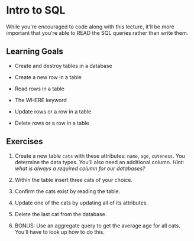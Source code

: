 # Intro to SQL

While you're encouraged to code along with this lecture, it'll be more important that you're able to READ the SQL queries rather than write them.

## Learning Goals

- Create and destroy tables in a database

- Create a new row in a table

- Read rows in a table

- The WHERE keyword

- Update rows or a row in a table

- Delete rows or a row in a table

## Exercises

1. Create a new table `cats` with these attributes: `name`, `age`, `cuteness`. You determine the data types. You'll also need an additional column. 
*Hint: what is always a required column for our databases?*

2. Within the table insert three cats of your choice.

3. Confirm the cats exist by reading the table.

4. Update one of the cats by updating all of its attributes.

5. Delete the last cat from the database.

6. BONUS: Use an aggregate query to get the average age for all cats. You'll have to look up how to do this.